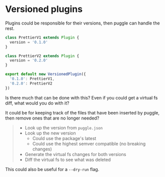 # Versioned plugins

Plugins could be responsible for their versions, then puggle can handle the rest.

```ts
class PrettierV1 extends Plugin {
  version = '0.1.0'
}

class PrettierV2 extends Plugin {
  version = '0.2.0'
}

export default new VersionedPlugin({
  '0.1.0': PrettierV1,
  '0.2.0': PrettierV2
})
```

Is there much that can be done with this?
Even if you could get a virtual fs diff, what would you do with it?

It could be for keeping track of the files that have been inserted by puggle,
then remove ones that are no longer needed?

> - Look up the version from `puggle.json`
> - Look up the new version
>   - Could use the package's latest
>   - Could use the highest semver compatible (no breaking changes)
> - Generate the virtual fs changes for both versions
> - Diff the virtual fs to see what was deleted

This could also be useful for a `--dry-run` flag.
